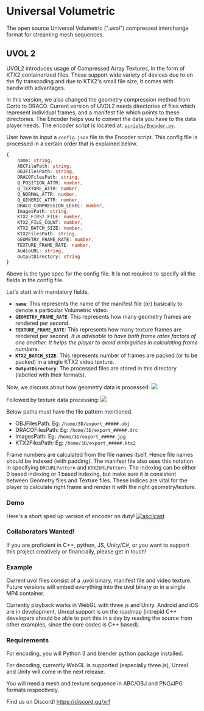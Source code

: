 # Universal Volumetric

The open source Universal Volumetric (".uvol") compressed interchange format for streaming mesh sequences.

## UVOL 2

UVOL2 introduces usage of Compressed Array Textures, in the form of KTX2 containerized files. These support wide variety of devices due to on the fly transcoding and due to KTX2's small file size, it comes with bandwidth advantages.

In this version, we also changed the geometry compression method from Corto to DRACO. Current version of UVOL2 needs directories of files which represent individual frames, and a manifest file which points to these directories. The Encoder helps you to convert the data you have to the data player needs. The encoder script is located at: [`scripts/Encoder.py`](scripts/Encoder.py).

User have to input a `config.json` file to the Encoder script. This config file is processed in a certain order that is explained below.

```ts
{
    name: string,
    ABCFilePath: string,
    OBJFilesPath: string,
    DRACOFilesPath: string,
    Q_POSITION_ATTR: number,
    Q_TEXTURE_ATTR: number,
    Q_NORMAL_ATTR: number,
    Q_GENERIC_ATTR: number,
    DRACO_COMPRESSION_LEVEL: number,
    ImagesPath: string,
    KTX2_FIRST_FILE: number,
    KTX2_FILE_COUNT: number,
    KTX2_BATCH_SIZE: number,
    KTX2FilesPath: string,
    GEOMETRY_FRAME_RATE: number,
    TEXTURE_FRAME_RATE: number,
    AudioURL: string,
    OutputDirectory: string
}
```

Above is the type spec for the config file. It is not required to specify all the fields in the config file.

Let's start with mandatory fields.

- **`name`**: This represents the name of the manifest file (or) basically to denote a particular Volumetric video.
- **`GEOMETRY_FRAME_RATE`**: This represents how many geometry frames are rendered per second.
- **`TEXTURE_FRAME_RATE`**: This represents how many texture frames are rendered per second. _It is advisable to have both frame rates factors of one another. It helps the player to avoid ambiguities in calculating frame numbers._
- **`KTX2_BATCH_SIZE`**: This represents number of frames are packed (or to be packed) in a single KTX2 video texture.
- **`OutputDirectory`**: The processed files are stored in this directory (labelled with their formats).

Now, we discuss about how geometry data is processed: ![](https://i.imgur.com/HC0xuOO.png)

Followed by texture data processing: ![](https://i.imgur.com/xQs4uQR.png)

Below paths must have the file pattern mentioned.

- OBJFilesPath: Eg: `/home/3D/export_#####.obj`
- DRACOFilesPath: Eg: `/home/3D/export_#####.drc`
- ImagesPath: Eg: `/home/3D/export_#####.jpg`
- KTX2FilesPath: Eg: `/home/3D/export_#####.ktx2`

Frame numbers are calculated from the file names itself, Hence file names should be indexed (with padding). The manifest file also uses this notation in specifying `DRCURLPattern` and `KTX2URLPattern`. The indexing can be either 0 based indexing or 1 based indexing, but make sure it is consistent between Geometry files and Texture files. These indices are vital for the player to calculate right frame and render it with the right geometry/texture.

### Demo

Here's a short sped up version of encoder on duty! [![asciicast](https://asciinema.org/a/593720.png)](https://asciinema.org/a/593720)

### Collaborators Wanted!

If you are proficient in C++, python, JS, Unity/C#, or you want to support this project creatively or financially, please get in touch!

### Example

Current uvol files consist of a .uvol binary, manifest file and video texture. Future versions will embed everything into the uvol binary or in a single MP4 container.

Currently playback works in WebGL with three.js and Unity. Android and iOS are in development, Unreal support is on the roadmap (intrepid C++ developers should be able to port this in a day by reading the source from other examples, since the core codec is C++ based).

### Requirements

For encoding, you will Python 3 and blender python package installed.

For decoding, currently WebGL is supported (especially three.js), Unreal and Unity will come in the next release.

You will need a mesh and texture sequence in ABC/OBJ and PNG/JPG formats respectively.

Find us on Discord! https://discord.gg/xrf
